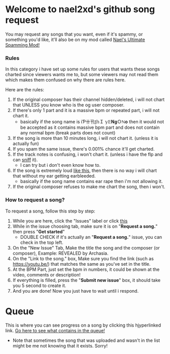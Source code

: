# Welcome to nael2xd's github song request

You may request any songs that you want, even if it's spammy, or something you'd like, it'll also be on my mod called [Nael's Ultimate Spamming Mod!](https://gamejolt.com/games/NUSM/886661)

### Rules
In this category i have set up some rules for users that wants these songs charted since viewers wants me to, but some viewers may not read them which makes them confused on why there are rules here.

Here are the rules:
1. If the original composer has their channel hidden/deleted, i will not chart that UNLESS you know who is the og user composer.
2. If there's only 1 part and it is a massive bpm or repeated part, i will not chart it.
   - basically if the song name is ίƤ卄卂ţ𝕙Ｉ 𝕪𝔼𝐍𝐠Ｏℕ𝐨 then it would not be accepted as it contains massive bpm part and does not contain any normal bpm (break parts does not count)
3. If the song is more than 10 minutes long, i will not chart it. (unless it is actually fun)
4. If you spam the same issue, there's 0.001% chance it'll get charted.
5. If the track notes is confusing, i won't chart it. (unless i have the flp and can [sniff](https://github.com/JordanSantiagoYT/SNIFF) it).
   - I can try but i don't even know how to.
6. If the song is extremely loud [like this](https://youtu.be/mU8uIofYGXk), then there is no way i will chart that without my ear getting earbleeded.
   - basically if the song name contains ear rape then i'm not allowing it.
7. If the original composer refuses to make me chart the song, then i won't.

### How to request a song?

To request a song, follow this step by step:
1. While you are here, click the "Issues" label or click [this](https://github.com/NAEL2XD/Songs-to-chart-Requests/issues/new/choose)
2. While in the issue choosing tab, make sure it is on "**Request a song.**" then press "**Get started**"
   - DOUBLE CHECK if it's actually an "**Request a song.**" issue, you can check in the top left.
3. On the "New Issue" Tab, Make the title the song and the composer (or composer), Example: REVEALED by Archasia.
4. On the "Link to the song." box, Make sure you find the link (such as https://youtu.be/) that matches the same as you've set in the title.
5. At the BPM Part, just set the bpm in numbers, it could be shown at the video, comments or description!
6. If everything is filled, press the "**Submit new issue**" box, it should take you 5 second to create it.
7. And you are done! Now you just have to wait until i respond.

# Queue

This is where you can see progress on a song by clicking this hjyperlinked link.
[Go here to see what contains in the queue!](https://github.com/users/NAEL2XD/projects/1)
   - Note that sometimes the song that was uploaded and wasn't in the list might be me not knowing that it exists. Sorry!

